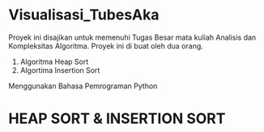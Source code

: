# Visualisasi_TubesAka
Proyek ini disajikan untuk memenuhi Tugas Besar mata kuliah Analisis dan Kompleksitas Algoritma. Proyek ini di buat oleh dua orang.

1. Algoritma Heap Sort
2. Algortima Insertion Sort

Menggunakan Bahasa Pemrograman Python

# HEAP SORT & INSERTION SORT
